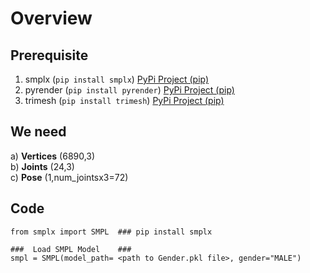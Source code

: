 # Overview

## Prerequisite
1. smplx (``` pip install smplx ```)  [PyPi Project (pip)](https://pypi.org/project/smplx/)
2. pyrender (```pip install pyrender```)   [PyPi Project (pip)](https://pypi.org/project/pyrender/)
3. trimesh (```pip install trimesh```)  [PyPi Project (pip)](https://pypi.org/project/trimesh/)
## We need 
a) **Vertices** (6890,3)  <br>
b) **Joints**  (24,3) <br>
c) **Pose** (1,num_jointsx3=72) <br>
## Code
```
from smplx import SMPL  ### pip install smplx

###  Load SMPL Model    ### 
smpl = SMPL(model_path= <path to Gender.pkl file>, gender="MALE")

```
